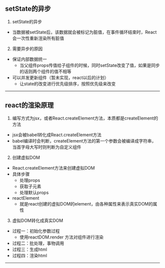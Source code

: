 ## setState的异步
1. setState的异步
  - 当数据被setState后，该数据就会被标记为脏值，在事件循环结束时，React会一次性重新渲染所有脏值
2. 需要异步的原因
  - 保证内部数据统一
    - 当父组件props传值给子组件的时候，同时setState改变了值，如果是同步的话则两个组件的值不相等
  - 可以并发更新组件（暂未实现，react以后的计划）
    - 让state的改变进行优先级排序，按照优先级来改变
---
## react的渲染原理
1. 编写方式为jsx，或者React.createElement方法，本质都是createElement的方法
  - jsx会被babel转化成React.createElement方法
  - babel编译时会判断，createElement方法的第一个参数会被编译成字符串，当首字母大写时则判断为自定义组件
2. 创建虚拟DOM
  - React.createElement方法来创建虚拟DOM
  - 具体步骤
    - 处理props
    - 获取子元素
    - 处理默认props
  - reactElement
    - 就是react创建的虚拟DOM的element，由各种属性来表示真实DOM的属性
3. 虚拟DOM转化成真实DOM
  - 过程一：初始化参数过程
    - 使用reactDOM.render 方法对组件进行渲染
  - 过程二：批处理，事物调用
  - 过程三：生成html
  - 过程四：渲染html

---